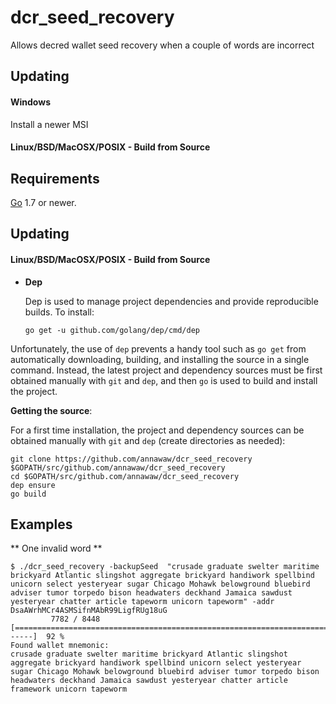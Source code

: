 # dcr_seed_recovery
Allows decred wallet seed recovery when a couple of words are incorrect
## Updating

#### Windows

Install a newer MSI

#### Linux/BSD/MacOSX/POSIX - Build from Source

## Requirements

[Go](http://golang.org) 1.7 or newer.

## Updating

#### Linux/BSD/MacOSX/POSIX - Build from Source

- **Dep**

  Dep is used to manage project dependencies and provide reproducible builds.
  To install:

  `go get -u github.com/golang/dep/cmd/dep`

Unfortunately, the use of `dep` prevents a handy tool such as `go get` from
automatically downloading, building, and installing the source in a single
command.  Instead, the latest project and dependency sources must be first
obtained manually with `git` and `dep`, and then `go` is used to build and
install the project.

**Getting the source**:

For a first time installation, the project and dependency sources can be
obtained manually with `git` and `dep` (create directories as needed):

```
git clone https://github.com/annawaw/dcr_seed_recovery $GOPATH/src/github.com/annawaw/dcr_seed_recovery
cd $GOPATH/src/github.com/annawaw/dcr_seed_recovery
dep ensure
go build
```

## Examples

** One invalid word **
```
$ ./dcr_seed_recovery -backupSeed  "crusade graduate swelter maritime brickyard Atlantic slingshot aggregate brickyard handiwork spellbind unicorn select yesteryear sugar Chicago Mohawk belowground bluebird adviser tumor torpedo bison headwaters deckhand Jamaica sawdust yesteryear chatter article tapeworm unicorn tapeworm" -addr DsaAWrhMCr4ASMSifnMAbR99LigfRUg18uG
         7782 / 8448 [=======================================================================>------]  92 %
Found wallet mnemonic:
crusade graduate swelter maritime brickyard Atlantic slingshot aggregate brickyard handiwork spellbind unicorn select yesteryear sugar Chicago Mohawk belowground bluebird adviser tumor torpedo bison headwaters deckhand Jamaica sawdust yesteryear chatter article framework unicorn tapeworm
```
